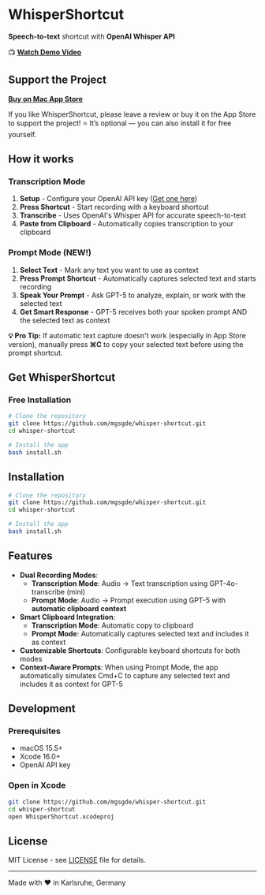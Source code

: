 # WhisperShortcut

**Speech-to-text** shortcut with **OpenAI Whisper API**

📺 **[Watch Demo Video](https://youtu.be/HQz8CsgEvx4)**

## Support the Project  

**[Buy on Mac App Store](https://apps.apple.com/us/app/whispershortcut/id6749648401)**  

If you like WhisperShortcut, please leave a review or buy it on the App Store to support the project! ⭐ It’s optional — you can also install it for free yourself.

## How it works

### Transcription Mode

1. **Setup** - Configure your OpenAI API key ([Get one here](https://platform.openai.com/account/api-keys))
2. **Press Shortcut** - Start recording with a keyboard shortcut
3. **Transcribe** - Uses OpenAI's Whisper API for accurate speech-to-text
4. **Paste from Clipboard** - Automatically copies transcription to your clipboard

### Prompt Mode (NEW!)

1. **Select Text** - Mark any text you want to use as context
2. **Press Prompt Shortcut** - Automatically captures selected text and starts recording
3. **Speak Your Prompt** - Ask GPT-5 to analyze, explain, or work with the selected text
4. **Get Smart Response** - GPT-5 receives both your spoken prompt AND the selected text as context

**💡 Pro Tip:** If automatic text capture doesn't work (especially in App Store version), manually press **⌘C** to copy your selected text before using the prompt shortcut.

## Get WhisperShortcut

### Free Installation

```bash
# Clone the repository
git clone https://github.com/mgsgde/whisper-shortcut.git
cd whisper-shortcut

# Install the app
bash install.sh
```

## Installation

```bash
# Clone the repository
git clone https://github.com/mgsgde/whisper-shortcut.git
cd whisper-shortcut

# Install the app
bash install.sh
```

## Features

- **Dual Recording Modes**:
  - **Transcription Mode**: Audio → Text transcription using GPT-4o-transcribe (mini)
  - **Prompt Mode**: Audio → Prompt execution using GPT-5 with **automatic clipboard context**
- **Smart Clipboard Integration**:
  - **Transcription Mode**: Automatic copy to clipboard
  - **Prompt Mode**: Automatically captures selected text and includes it as context
- **Customizable Shortcuts**: Configurable keyboard shortcuts for both modes
- **Context-Aware Prompts**: When using Prompt Mode, the app automatically simulates Cmd+C to capture any selected text and includes it as context for GPT-5
  
## Development

### Prerequisites

- macOS 15.5+
- Xcode 16.0+
- OpenAI API key

### Open in Xcode

```bash
git clone https://github.com/mgsgde/whisper-shortcut.git
cd whisper-shortcut
open WhisperShortcut.xcodeproj
```

## License

MIT License - see [LICENSE](LICENSE) file for details.

---

Made with ❤️ in Karlsruhe, Germany
